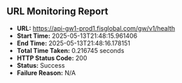 ## URL Monitoring Report

- **URL:** https://api-gw1-prod1.fisglobal.com/gw/v1/health
- **Start Time:** 2025-05-13T21:48:15.961406
- **End Time:** 2025-05-13T21:48:16.178151
- **Total Time Taken:** 0.216745 seconds
- **HTTP Status Code:** 200
- **Status:** Success
- **Failure Reason:** N/A
